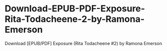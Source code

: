 # Download-EPUB-PDF-Exposure-Rita-Todacheene-2-by-Ramona-Emerson
Download [EPUB/PDF] Exposure (Rita Todacheene #2) by Ramona Emerson
